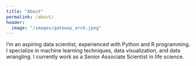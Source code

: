 ```yaml
---
title: "About"
permalink: /about/
header:
  image: "/images/gateway_arch.jpeg"
---
```


I’m an aspiring data scientist, experienced with Python and R programming. I specialize in machine learning techniques, data visualization, and data wrangling. I currently work as a Senior Associate Scientist in life science.
